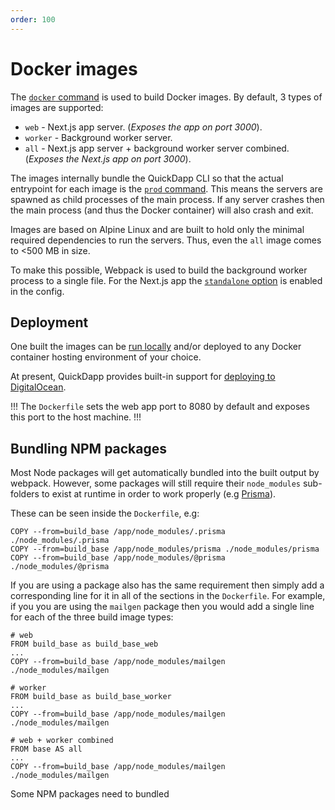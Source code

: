 ```yaml
---
order: 100
---
```


# Docker images

The [`docker` command](../command-line/docker.md) is used to build Docker images. By default, 3 types of images are supported:

* `web` - Next.js app server. (_Exposes the app on port 3000_).
* `worker` - Background worker server.
* `all` - Next.js app server + background worker server combined. (_Exposes the Next.js app on port 3000_).

The images internally bundle the QuickDapp CLI so that the actual entrypoint for each image is the [`prod` command](../command-line/prod.md). This means the servers are spawned as child processes of the main process. If any server crashes then the main process (and thus the Docker container) will also crash and exit.

Images are based on Alpine Linux and are built to hold only the minimal required dependencies to run the servers. Thus, even the `all` image comes to <500 MB in size. 

To make this possible, Webpack is used to build the background worker process to a single file. For the Next.js app the [`standalone` option](https://nextjs.org/docs/pages/api-reference/next-config-js/output) is enabled in the config.

## Deployment

One built the images can be [run locally](../command-line/docker.md) and/or deployed to any Docker container hosting environment of your choice. 

At present, QuickDapp provides built-in support for [deploying to DigitalOcean](./digital-ocean.md).

!!!
The `Dockerfile` sets the web app port to 8080 by default and exposes this port to the host machine.
!!!

## Bundling NPM packages

Most Node packages will get automatically bundled into the built output by webpack. However, some packages will still require their `node_modules` sub-folders to exist at runtime in order to work properly (e.g [Prisma](https://www.prisma.io/)).

These can be seen inside the `Dockerfile`, e.g:

```
COPY --from=build_base /app/node_modules/.prisma ./node_modules/.prisma
COPY --from=build_base /app/node_modules/prisma ./node_modules/prisma
COPY --from=build_base /app/node_modules/@prisma ./node_modules/@prisma
```

If you are using a package also has the same requirement then simply add a corresponding line for it in all of the sections in the `Dockerfile`. For example, if you you are using the `mailgen` package then you would add a single line for each of the three build image types:

```
# web
FROM build_base as build_base_web
...
COPY --from=build_base /app/node_modules/mailgen ./node_modules/mailgen

# worker
FROM build_base as build_base_worker
...
COPY --from=build_base /app/node_modules/mailgen ./node_modules/mailgen

# web + worker combined
FROM base AS all
...
COPY --from=build_base /app/node_modules/mailgen ./node_modules/mailgen
```


Some NPM packages need to bundled 
